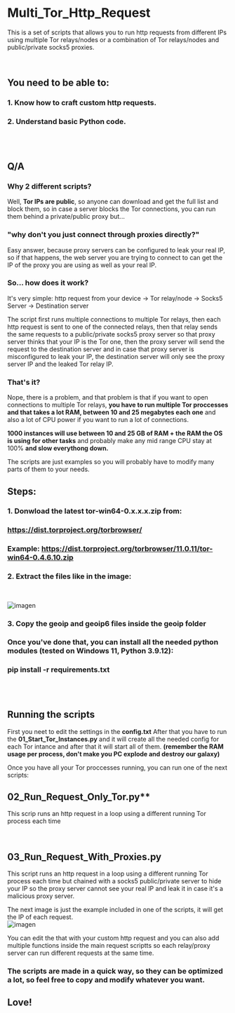 # Multi_Tor_Http_Request

This is a set of scripts that allows you to run http requests from different IPs using multiple Tor relays/nodes or a combination of Tor relays/nodes and public/private socks5 proxies.

<br />

## You need to be able to:

### 1. Know how to craft custom http requests.
### 2. Understand basic Python code.

<br />
<br />

## Q/A

### Why 2 different scripts?

Well, **Tor IPs are public**, so anyone can download and get the full list and block them, so in case a server blocks the Tor connections,
you can run them behind a private/public proxy but... 

### "why don't you just connect through proxies directly?"

Easy answer, because proxy servers can be configured to leak your real IP, so if that happens, the web server you are trying to connect to can get the IP
of the proxy you are using as well as your real IP.

### So... how does it work?

It's very simple:
http request from your device -> Tor relay/node -> Socks5 Server -> Destination server

The script first runs multiple connections to multiple Tor relays, then each http request is sent to one of the connected relays,
then that relay sends the same requests to a public/private socks5 proxy server so that proxy server thinks that your IP is the Tor one,
then the proxy server will send the request to the destination server and in case that proxy server is misconfigured to leak your IP,
the destination server will only see the proxy server IP and the leaked Tor relay IP.


### That's it?
Nope, there is a problem, and that problem is that if you want to open connections to multiple Tor relays, **you have to run multiple Tor proccesses
and that takes a lot RAM, between 10 and 25 megabytes each one** and also a lot of CPU power if you want to run a lot of connections.

**1000 instances will use between 10 and 25 GB of RAM + the RAM the OS is using for other tasks** and probably make any mid range CPU stay at 100% **and slow
everythong down.**

The scripts are just examples so you will probably have to modify many parts of them to your needs.

## Steps:

### 1.  Donwload the latest tor-win64-0.x.x.x.zip from:
###     https://dist.torproject.org/torbrowser/
###     Example: https://dist.torproject.org/torbrowser/11.0.11/tor-win64-0.4.6.10.zip

### 2.	Extract the files like in the image:
<br />

![imagen](https://user-images.githubusercontent.com/1978099/169203804-2f36b0fe-7c73-4bdb-844d-f48e4c5c2eb8.png)

### 3.  Copy the geoip and geoip6 files inside the geoip folder

### Once you've done that, you can install all the needed python modules (tested on Windows 11, Python 3.9.12):

### pip install -r requirements.txt

<br />
<br />

## Running the scripts

First you neet to edit the settings in the **config.txt**
After that you have to run the **01_Start_Tor_Instances.py** and it will create all the needed config for each Tor intance
and after that it will start all of them. **(remember the RAM usage per process, don't make you PC explode and destroy our galaxy)**

Once you have all your Tor proccesses running, you can run one of the next scripts:

## 02_Run_Request_Only_Tor.py**
This scrip runs an http request in a loop using a different running Tor process each time

<br />

## 03_Run_Request_With_Proxies.py
This script runs an http request in a loop using a different running Tor process each time but chained with a socks5 public/private server to hide your IP
so the proxy server cannot see your real IP and leak it in case it's a malicious proxy server.




The next image is just the example included in one of the scripts, it will get the IP of each request.
<br />
![imagen](https://user-images.githubusercontent.com/1978099/169211489-e7b95b3a-ddb0-44b4-9688-298d4510dd70.png)


You can edit the that with your custom http request and you can also add multiple functions inside the main request scriptts so each relay/proxy server
can run different requests at the same time.


### The scripts are made in a quick way, so they can be optimized a lot, so feel free to copy and modify whatever you want.

## Love!

